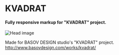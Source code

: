 # KVADRAT
#### Fully responsive markup for "KVADRAT" project.  
![Head image](http://www.basovdesign.com/wp-content/uploads/2015/03/01-mobile-and-desktop-design-view_basov-design-kvadrat-website-responsive-design.jpg)  

Made for BASOV DESIGN studio's "KVADRAT" project.  
http://www.basovdesign.com/works/kvadrat/
